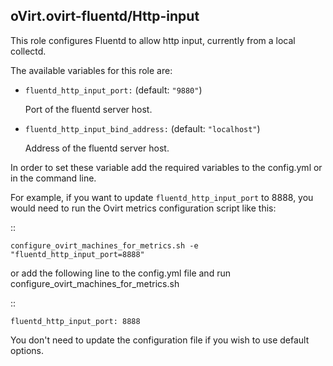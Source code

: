 ## oVirt.ovirt-fluentd/Http-input

This role configures Fluentd to allow http input, currently from a local
collectd.


The available variables for this role are:


- `fluentd_http_input_port:`  (default: `"9880"`)

  Port of the fluentd server host.

- `fluentd_http_input_bind_address:` (default: `"localhost"`)

  Address of the fluentd server host.


In order to set these variable add the required variables to the config.yml
or in the command line.

For example, if you want to update `fluentd_http_input_port` to 8888,
you would need to run the Ovirt metrics configuration script like this:

::


    configure_ovirt_machines_for_metrics.sh -e "fluentd_http_input_port=8888"


or add the following line to the config.yml file and run configure_ovirt_machines_for_metrics.sh

::

    fluentd_http_input_port: 8888

You don't need to update the configuration file if you wish to use default options.
